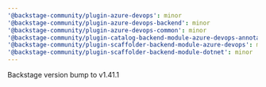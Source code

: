 ```yaml
---
'@backstage-community/plugin-azure-devops': minor
'@backstage-community/plugin-azure-devops-backend': minor
'@backstage-community/plugin-azure-devops-common': minor
'@backstage-community/plugin-catalog-backend-module-azure-devops-annotator-processor': minor
'@backstage-community/plugin-scaffolder-backend-module-azure-devops': minor
'@backstage-community/plugin-scaffolder-backend-module-dotnet': minor
---
```


Backstage version bump to v1.41.1
